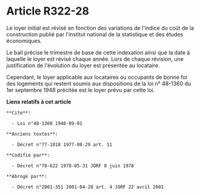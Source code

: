 # Article R322-28

Le loyer initial est révisé en fonction des variations de l'indice du coût de la construction publié par l'institut national
de la statistique et des études économiques.

Le bail précise le trimestre de base de cette indexation ainsi que la date à laquelle le loyer est révisé chaque année. Lors
de chaque révision, une justification de l'évolution du loyer est présentée au locataire.

Cependant, le loyer applicable aux locataires ou occupants de bonne foi des logements qui restent soumis aux dispositions de
la loi n° 48-1360 du 1er septembre 1948 précitée est le loyer prévu par cette loi.

**Liens relatifs à cet article**

	**Cite**:

	  - Loi n°48-1360 1948-09-01

	**Anciens textes**:

	  - Décret n°77-1018 1977-08-29 art. 11

	**Codifié par**:

	  - Décret n°78-622 1978-05-31 JORF 8 juin 1978

	**Abrogé par**:

	  - Décret n°2001-351 2001-04-20 art. 4 JORF 22 avril 2001
